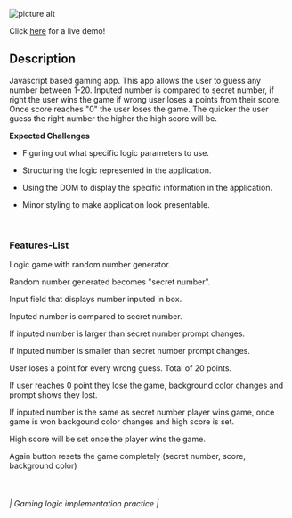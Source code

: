 ![picture alt](https://i.ibb.co/Vwb2F7V/coollogo-com-27411525.png)

Click [here](http://guess-the-number.surge.sh/) for a live demo!

## Description

Javascript based gaming app. This app allows the user to guess any number between 1-20. Inputed number is compared to secret number, if right the user wins the game if wrong user loses a points from their score. Once score reaches "0" the user loses the game. The quicker the user guess the right number the higher the high score will be.

**Expected Challenges**

- Figuring out what specific logic parameters to use.

- Structuring the logic represented in the application.

- Using the DOM to display the specific information in the application.

- Minor styling to make application look presentable.

&nbsp;
&nbsp;
&nbsp;

### Features-List

Logic game with random number generator.

Random number generated becomes "secret number".

Input field that displays number inputed in box.

Inputed number is compared to secret number.

If inputed number is larger than secret number prompt changes.

If inputed number is smaller than secret number prompt changes.

User loses a point for every wrong guess. Total of 20 points.

If user reaches 0 point they lose the game, background color changes and prompt shows they lost.

If inputed number is the same as secret number player wins game, once game is won backgound color changes and high score is set.

High score will be set once the player wins the game.

Again button resets the game completely (secret number, score, background color)

&nbsp;
&nbsp;
&nbsp;
&nbsp;
&nbsp;

###### | Gaming logic implementation practice |

